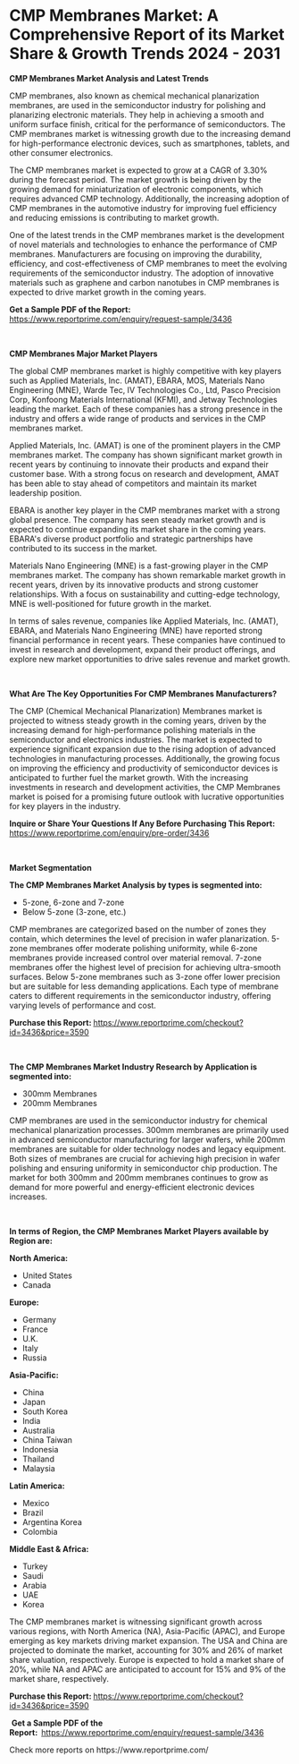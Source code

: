 <p><h1>CMP Membranes Market: A Comprehensive Report of its Market Share & Growth Trends 2024 - 2031</h1></p><p><strong>CMP Membranes Market Analysis and Latest Trends</strong></p>
<p><p>CMP membranes, also known as chemical mechanical planarization membranes, are used in the semiconductor industry for polishing and planarizing electronic materials. They help in achieving a smooth and uniform surface finish, critical for the performance of semiconductors. The CMP membranes market is witnessing growth due to the increasing demand for high-performance electronic devices, such as smartphones, tablets, and other consumer electronics.</p><p>The CMP membranes market is expected to grow at a CAGR of 3.30% during the forecast period. The market growth is being driven by the growing demand for miniaturization of electronic components, which requires advanced CMP technology. Additionally, the increasing adoption of CMP membranes in the automotive industry for improving fuel efficiency and reducing emissions is contributing to market growth.</p><p>One of the latest trends in the CMP membranes market is the development of novel materials and technologies to enhance the performance of CMP membranes. Manufacturers are focusing on improving the durability, efficiency, and cost-effectiveness of CMP membranes to meet the evolving requirements of the semiconductor industry. The adoption of innovative materials such as graphene and carbon nanotubes in CMP membranes is expected to drive market growth in the coming years.</p></p>
<p><strong>Get a Sample PDF of the Report:&nbsp;</strong> <a href="https://www.reportprime.com/enquiry/request-sample/3436">https://www.reportprime.com/enquiry/request-sample/3436</a></p>
<p>&nbsp;</p>
<p><strong>CMP Membranes Major Market Players</strong></p>
<p><p>The global CMP membranes market is highly competitive with key players such as Applied Materials, Inc. (AMAT), EBARA, MOS, Materials Nano Engineering (MNE), Warde Tec, IV Technologies Co., Ltd, Pasco Precision Corp, Konfoong Materials International (KFMI), and Jetway Technologies leading the market. Each of these companies has a strong presence in the industry and offers a wide range of products and services in the CMP membranes market.</p><p>Applied Materials, Inc. (AMAT) is one of the prominent players in the CMP membranes market. The company has shown significant market growth in recent years by continuing to innovate their products and expand their customer base. With a strong focus on research and development, AMAT has been able to stay ahead of competitors and maintain its market leadership position.</p><p>EBARA is another key player in the CMP membranes market with a strong global presence. The company has seen steady market growth and is expected to continue expanding its market share in the coming years. EBARA's diverse product portfolio and strategic partnerships have contributed to its success in the market.</p><p>Materials Nano Engineering (MNE) is a fast-growing player in the CMP membranes market. The company has shown remarkable market growth in recent years, driven by its innovative products and strong customer relationships. With a focus on sustainability and cutting-edge technology, MNE is well-positioned for future growth in the market.</p><p>In terms of sales revenue, companies like Applied Materials, Inc. (AMAT), EBARA, and Materials Nano Engineering (MNE) have reported strong financial performance in recent years. These companies have continued to invest in research and development, expand their product offerings, and explore new market opportunities to drive sales revenue and market growth.</p></p>
<p>&nbsp;</p>
<p><strong>What Are The Key Opportunities For CMP Membranes Manufacturers?</strong></p>
<p><p>The CMP (Chemical Mechanical Planarization) Membranes market is projected to witness steady growth in the coming years, driven by the increasing demand for high-performance polishing materials in the semiconductor and electronics industries. The market is expected to experience significant expansion due to the rising adoption of advanced technologies in manufacturing processes. Additionally, the growing focus on improving the efficiency and productivity of semiconductor devices is anticipated to further fuel the market growth. With the increasing investments in research and development activities, the CMP Membranes market is poised for a promising future outlook with lucrative opportunities for key players in the industry.</p></p>
<p><strong>Inquire or Share Your Questions If Any Before Purchasing This Report:</strong> <a href="https://www.reportprime.com/enquiry/pre-order/3436">https://www.reportprime.com/enquiry/pre-order/3436</a></p>
<p>&nbsp;</p>
<p><strong>Market Segmentation</strong></p>
<p><strong>The CMP Membranes Market Analysis by types is segmented into:</strong></p>
<p><ul><li>5-zone, 6-zone and 7-zone</li><li>Below 5-zone (3-zone, etc.)</li></ul></p>
<p><p>CMP membranes are categorized based on the number of zones they contain, which determines the level of precision in wafer planarization. 5-zone membranes offer moderate polishing uniformity, while 6-zone membranes provide increased control over material removal. 7-zone membranes offer the highest level of precision for achieving ultra-smooth surfaces. Below 5-zone membranes such as 3-zone offer lower precision but are suitable for less demanding applications. Each type of membrane caters to different requirements in the semiconductor industry, offering varying levels of performance and cost.</p></p>
<p><strong>Purchase this Report:&nbsp;</strong><a href="https://www.reportprime.com/checkout?id=3436&price=3590">https://www.reportprime.com/checkout?id=3436&price=3590</a></p>
<p>&nbsp;</p>
<p><strong>The CMP Membranes Market Industry Research by Application is segmented into:</strong></p>
<p><ul><li>300mm Membranes</li><li>200mm Membranes</li></ul></p>
<p><p>CMP membranes are used in the semiconductor industry for chemical mechanical planarization processes. 300mm membranes are primarily used in advanced semiconductor manufacturing for larger wafers, while 200mm membranes are suitable for older technology nodes and legacy equipment. Both sizes of membranes are crucial for achieving high precision in wafer polishing and ensuring uniformity in semiconductor chip production. The market for both 300mm and 200mm membranes continues to grow as demand for more powerful and energy-efficient electronic devices increases.</p></p>
<p>&nbsp;</p>
<p><strong>In terms of Region, the CMP Membranes Market Players available by Region are:</strong></p>
<p>
    <p> <strong> North America: </strong>
        <ul>
            <li>United States</li>
            <li>Canada</li>
        </ul>
        </p> 
    <p> <strong> Europe: </strong>
        <ul>
            <li>Germany</li>
            <li>France</li>
            <li>U.K.</li>
            <li>Italy</li>
            <li>Russia</li>
        </ul>
        </p> 
    <p> <strong> Asia-Pacific: </strong>
        <ul>
            <li>China</li>
            <li>Japan</li>
            <li>South Korea</li>
            <li>India</li>
            <li>Australia</li>
            <li>China Taiwan</li>
            <li>Indonesia</li>
            <li>Thailand</li>
            <li>Malaysia</li>
        </ul>
        </p> 
    <p> <strong> Latin America: </strong>
        <ul>
            <li>Mexico</li>
            <li>Brazil</li>
            <li>Argentina Korea</li>
            <li>Colombia</li>
        </ul>
        </p> 
    <p> <strong> Middle East & Africa: </strong>
        <ul>
            <li>Turkey</li>
            <li>Saudi</li>
            <li>Arabia</li>
            <li>UAE</li>
            <li>Korea</li>
        </ul>
    </p>
    </p>
<p><p>The CMP membranes market is witnessing significant growth across various regions, with North America (NA), Asia-Pacific (APAC), and Europe emerging as key markets driving market expansion. The USA and China are projected to dominate the market, accounting for 30% and 26% of market share valuation, respectively. Europe is expected to hold a market share of 20%, while NA and APAC are anticipated to account for 15% and 9% of the market share, respectively.</p></p>
<p><strong>Purchase this Report: </strong><a href="https://www.reportprime.com/checkout?id=3436&price=3590">https://www.reportprime.com/checkout?id=3436&price=3590</a></p>
<p>&nbsp;<strong>Get a Sample PDF of the Report:&nbsp;&nbsp;</strong><a href="https://www.reportprime.com/enquiry/request-sample/3436">https://www.reportprime.com/enquiry/request-sample/3436</a></p>
<p><strong></strong></p>
<p>Check more reports on https://www.reportprime.com/</p>